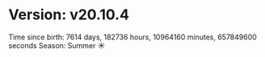 # Version: v20.10.4
Time since birth: 7614 days, 182736 hours, 10964160 minutes, 657849600 seconds
Season: Summer ☀️
